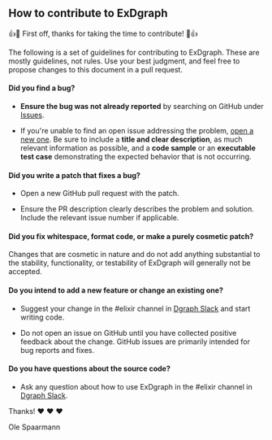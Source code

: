 ## How to contribute to ExDgraph

:+1::tada: First off, thanks for taking the time to contribute! :tada::+1:

The following is a set of guidelines for contributing to ExDgraph. These are mostly guidelines, not rules. Use your best judgment, and feel free to propose changes to this document in a pull request.

#### **Did you find a bug?**

* **Ensure the bug was not already reported** by searching on GitHub under [Issues](https://github.com/ospaarmann/exdgraph/issues).

* If you're unable to find an open issue addressing the problem, [open a new one](https://github.com/ospaarmann/exdgraph/issues/new). Be sure to include a **title and clear description**, as much relevant information as possible, and a **code sample** or an **executable test case** demonstrating the expected behavior that is not occurring.

#### **Did you write a patch that fixes a bug?**

* Open a new GitHub pull request with the patch.

* Ensure the PR description clearly describes the problem and solution. Include the relevant issue number if applicable.

#### **Did you fix whitespace, format code, or make a purely cosmetic patch?**

Changes that are cosmetic in nature and do not add anything substantial to the stability, functionality, or testability of ExDgraph will generally not be accepted.

#### **Do you intend to add a new feature or change an existing one?**

* Suggest your change in the #elixir channel in [Dgraph Slack](https://slack.dgraph.io/) and start writing code.

* Do not open an issue on GitHub until you have collected positive feedback about the change. GitHub issues are primarily intended for bug reports and fixes.

#### **Do you have questions about the source code?**

* Ask any question about how to use ExDgraph in the #elixir channel in [Dgraph Slack](https://slack.dgraph.io/).

Thanks! :heart: :heart: :heart:

Ole Spaarmann
